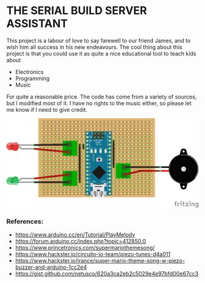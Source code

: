 # THE SERIAL BUILD SERVER ASSISTANT

This project is a labour of love to say farewell to our friend James, and to wish him all success in his new endeavours. The cool thing about this project is that you could use it as quite a nice educational tool to teach kids about

* Electronics
* Programming
* Music

For quite a reasonable price. The code has come from a variety of sources, but I modified most of it. I have no rights to the music either, so please let me know if I need to give credit.

![Oooooh, Aaaaah](pcb.png) 

### References:
* https://www.arduino.cc/en/Tutorial/PlayMelody
* https://forum.arduino.cc/index.php?topic=412850.0
* https://www.princetronics.com/supermariothemesong/
* https://www.hackster.io/circuito-io-team/piezo-tunes-d4a011
* https://www.hackster.io/jrance/super-mario-theme-song-w-piezo-buzzer-and-arduino-1cc2e4
* https://gist.github.com/netusco/620a3ca2eb2c5029e4e97bfd00e67cc3
